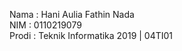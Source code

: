 Nama : Hani Aulia Fathin Nada
<br/>NIM  : 0110219079
<br/>Prodi  : Teknik Informatika 2019 | 04TI01

